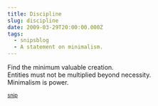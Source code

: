 ```yaml
---
title: Discipline
slug: discipline
date: 2009-03-29T20:00:00.000Z
tags:
  - snipsblog
  - A statement on minimalism.
---
```

Find the minimum valuable creation.  
Entities must not be multiplied beyond necessity.  
Minimalism is power.

<small>[snip](https://github.com/isaacs/snips)</small>
